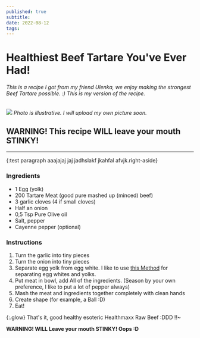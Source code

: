 ```yaml
---
published: true
subtitle:
date: 2022-08-12
tags:
---
```


# Healthiest Beef Tartare You've Ever Had!

###### This is a recipe I got from my friend Ulenka, we enjoy making the strongest Beef Tartare possible. :) This is my version of the recipe.

![](/images/beeftartare.png)
*Photo is illustrative. I will upload my own picture soon.*

## WARNING! This recipe WILL leave your mouth STINKY!

---

{:test paragraph aaajajaj jaj jadhslakf jkahfal afvjk.right-aside}

### Ingredients

* 1 Egg (yolk)
* 200 Tartare Meat (good pure mashed up (minced) beef)
* 3 garlic cloves (4 if small cloves)
* Half an onion
* 0,5 Tsp Pure Olive oil
* Salt, pepper
* Cayenne pepper (optional)

### Instructions

1. Turn the garlic into tiny pieces
2. Turn the onion into tiny pieces
3. Separate egg yolk from egg white. 
I like to use [this Method](https://www.youtube.com/watch?v=yAGX-54iR30) for separating egg whites and yolks.
4. Put meat in bowl, add All of the ingredients. (Season by your own preference, I like to put a lot of pepper always)
5. Mash the meat and ingredients together completely with clean hands
6. Create shape (for example, a Ball :D)
7. Eat!

{:.glow} That's it, good healthy esoteric Healthmaxx Raw Beef :DDD !!~

**WARNING! WILL Leave your mouth STINKY! Oops :D**
